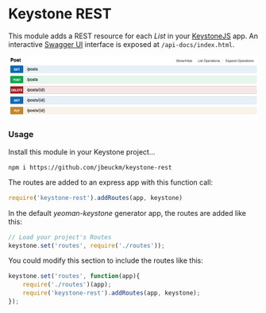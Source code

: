 # Keystone REST

This module adds a REST resource for each *List* in your [KeystoneJS](https://github.com/keystonejs/keystone) app. An interactive [Swagger UI](https://github.com/swagger-api/swagger-ui) interface is exposed at `/api-docs/index.html`.

![Swagger UI Interface](screenshot.png)

### Usage

Install this module in your Keystone project...

```
npm i https://github.com/jbeuckm/keystone-rest
```

The routes are added to an express app with this function call: 
```javascript
require('keystone-rest').addRoutes(app, keystone)
```

In the default *yeoman-keystone* generator app, the routes are added like this:
```javascript
// Load your project's Routes
keystone.set('routes', require('./routes'));
```

You could modify this section to include the routes like this:

```javascript
keystone.set('routes', function(app){
    require('./routes')(app);
    require('keystone-rest').addRoutes(app, keystone);
});
```



